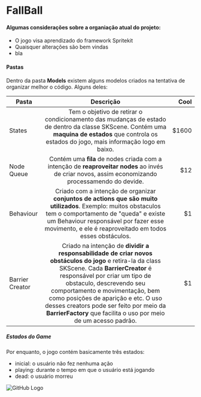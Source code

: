 # FallBall

#### Algumas considerações sobre a organiação atual do projeto:
* O jogo visa aprendizado do framework Spritekit
* Quaisquer alterações são bem vindas
* bla


#### Pastas

Dentro da pasta **Models** existem alguns modelos criados na tentativa de organizar melhor o código. Alguns deles:

| Pasta        | Descrição           | Cool  |
| ------------- |:-------------:| -----:|
| States        | Tem o objetivo de retirar o condicionamento das mudanças de estado de dentro da classe SKScene. Contém uma **maquina de estados** que controla os estados do jogo, mais informação logo em baixo.  | $1600 |
| Node Queue      | Contém uma **fila** de nodes criada com a intenção de **reaproveitar nodes** ao invés de criar novos, assim economizando processamendo do devide.       |   $12 |
| Behaviour | Criado com a intenção de organizar **conjuntos de actions que são muito utilizados**. Exemplo:  muitos obstaculos tem o comportamento de "queda" e existe um Behaviour responsável por fazer esse movimento, e ele é reaproveitado em todos esses obstáculos.      |    $1 |
| Barrier Creator | Criado na intenção de **dividir a responsabilidade de criar novos obstáculos do jogo** e retira-la da class SKScene. Cada **BarrierCreator** é responsável por criar um tipo de obstaculo, descrevendo seu comportamento e movimentação, bem como posições de aparição e etc. O uso desses creators pode ser feito por meio da **BarrierFactory** que facilita o uso por meio de um acesso padrão. |    $1 |

##### Estados do Game
Por enquanto, o jogo contém basicamente três estados:
* inicial: o usuário não fez nenhuma ação
* playing: durante o tempo em que o usuário está jogando
* dead: o usuário morreu

![GitHub Logo](https://i.imgur.com/OivXW1j.png)


